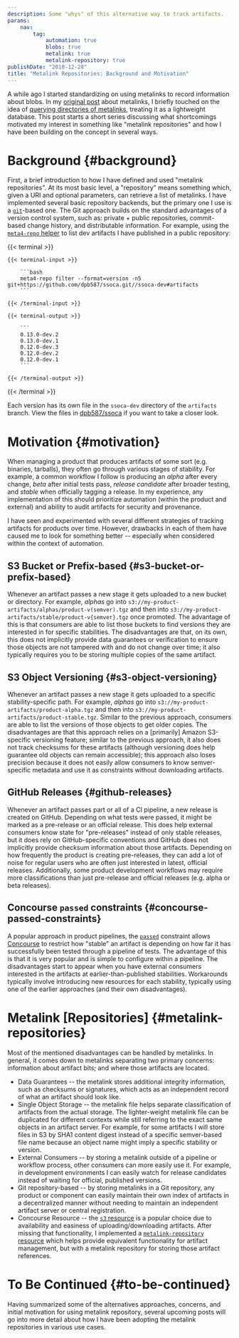 ```yaml
---
description: Some "whys" of this alternative way to track artifacts.
params:
    nav:
        tag:
            automation: true
            blobs: true
            metalink: true
            metalink-repository: true
publishDate: "2018-12-28"
title: "Metalink Repositories: Background and Motivation"
---
```


A while ago I started standardizing on using metalinks to record information about blobs. In my [original post](@/src/content/entry/2017/documenting-blobs-with-metalink-files-20171009) about metalinks, I briefly touched on the idea of [querying directories of metalinks](@/src/content/entry/2017/documenting-blobs-with-metalink-files-20171009#repository-querying), treating it as a lightweight database. This post starts a short series discussing what shortcomings motivated my interest in something like "metalink repositories" and how I have been building on the concept in several ways.


# Background {#background}

First, a brief introduction to how I have defined and used "metalink repositories". At its most basic level, a "repository" means something which, given a URI and optional parameters, can retrieve a list of metalinks. I have implemented several basic repository backends, but the primary one I use is a [`git`](https://git-scm.com)-based one. The Git approach builds on the standard advantages of a version control system, such as: private + public repositories, commit-based change history, and distributable information. For example, using the [`meta4-repo` helper](https://github.com/dpb587/metalink/releases) to list dev artifacts I have published in a public repository:

{{< terminal >}}

    {{< terminal-input >}}

        ```bash
        meta4-repo filter --format=version -n5 git+https://github.com/dpb587/ssoca.git//ssoca-dev#artifacts
        ```

    {{< /terminal-input >}}

    {{< terminal-output >}}

        ```
        0.13.0-dev.2
        0.13.0-dev.1
        0.12.0-dev.3
        0.12.0-dev.2
        0.12.0-dev.1
        ```

    {{< /terminal-output >}}

{{< /terminal >}}

Each version has its own file in the `ssoca-dev` directory of the `artifacts` branch. View the files in [dpb587/ssoca](https://github.com/dpb587/ssoca/tree/artifacts/ssoca-dev) if you want to take a closer look.


# Motivation {#motivation}

When managing a product that produces artifacts of some sort (e.g. binaries, tarballs), they often go through various stages of stability. For example, a common workflow I follow is producing an *alpha* after every change, *beta* after initial tests pass, *release candidate* after broader testing, and *stable* when officially tagging a release. In my experience, any implementation of this should prioritize automation (within the product and external) and ability to audit artifacts for security and provenance.

I have seen and experimented with several different strategies of tracking artifacts for products over time. However, drawbacks in each of them have caused me to look for something better -- especially when considered within the context of automation.


## S3 Bucket or Prefix-based {#s3-bucket-or-prefix-based}

Whenever an artifact passes a new stage it gets uploaded to a new bucket or directory. For example, *alphas* go into `s3://my-product-artifacts/alphas/product-v(semver).tgz` and then into `s3://my-product-artifacts/stable/product-v{semver}.tgz` once promoted. The advantage of this is that consumers are able to list those buckets to find versions they are interested in for specific stabilities. The disadvantages are that, on its own, this does not implicitly provide data guarantees or verification to ensure those objects are not tampered with and do not change over time; it also typically requires you to be storing multiple copies of the same artifact.


## S3 Object Versioning {#s3-object-versioning}

Whenever an artifact passes a new stage it gets uploaded to a specific stability-specific path. For example, *alphas* go into `s3://my-product-artifacts/product-alpha.tgz` and then into `s3://my-product-artifacts/product-stable.tgz`. Similar to the previous approach, consumers are able to list the versions of those objects to get older copies. The disadvantages are that this approach relies on a [primarily] Amazon S3-specific versioning feature; similar to the previous approach, it also does not track checksums for these artifacts (although versioning does help guarantee old objects can remain accessible); this approach also loses precision because it does not easily allow consumers to know semver-specific metadata and use it as constraints without downloading artifacts.


## GitHub Releases {#github-releases}

Whenever an artifact passes part or all of a CI pipeline, a new release is created on GitHub. Depending on what tests were passed, it might be marked as a pre-release or an official release. This does help external consumers know state for "pre-releases" instead of only stable releases, but it does rely on GitHub-specific conventions and GitHub does not implicitly provide checksum information about those artifacts. Depending on how frequently the product is creating pre-releases, they can add a lot of noise for regular users who are often just interested in latest, official releases. Additionally, some product development workflows may require more classifications than just pre-release and official releases (e.g. alpha or beta releases).


## Concourse `passed` constraints {#concourse-passed-constraints}

A popular approach in product pipelines, the [`passed`](https://concourse-ci.org/get-step.html#get-step-passed) constraint allows [Concourse](https://concourse-ci.org) to restrict how "stable" an artifact is depending on how far it has successfully been tested through a pipeline of tests. The advantage of this is that it is very popular and is simple to configure within a pipeline. The disadvantages start to appear when you have external consumers interested in the artifacts at earlier-than-published stabilities. Workarounds typically involve introducing new resources for each stability, typically using one of the earlier approaches (and their own disadvantages).


# Metalink [Repositories] {#metalink-repositories}

Most of the mentioned disadvantages can be handled by metalinks. In general, it comes down to metalinks separating two primary concerns: information about artifact bits; and where those artifacts are located.

 * Data Guarantees -- the metalink stores additional integrity information, such as checksums or signatures, which acts as an independent record of what an artifact should look like.
 * Single Object Storage -- the metalink file helps separate classification of artifacts from the actual storage. The lighter-weight metalink file can be duplicated for different contexts while still referring to the exact same objects in an artifact server. For example, for some artifacts I will store files in S3 by SHA1 content digest instead of a specific semver-based file name because an object name might imply a specific stability or version.
 * External Consumers -- by storing a metalink outside of a pipeline or workflow process, other consumers can more easily use it. For example, in development environments I can easily watch for release candidates instead of waiting for official, published versions.
 * Git repository-based -- by storing metalinks in a Git repository, any product or component can easily maintain their own index of artifacts in a decentralized manner without needing to maintain an independent artifact server or central registration.
 * Concourse Resource -- the [`s3` resource](https://github.com/concourse/s3-resource) is a popular choice due to availability and easiness of uploading/downloading artifacts. After missing that functionality, I implemented a [`metalink-repository` resource](https://github.com/dpb587/metalink-repository-resource) which helps provide equivalent functionality for artifact management, but with a metalink repository for storing those artifact references.


# To Be Continued {#to-be-continued}

Having summarized some of the alternatives approaches, concerns, and initial motivation for using metalink repository, several upcoming posts will go into more detail about how I have been adopting the metalink repositories in various use cases.
